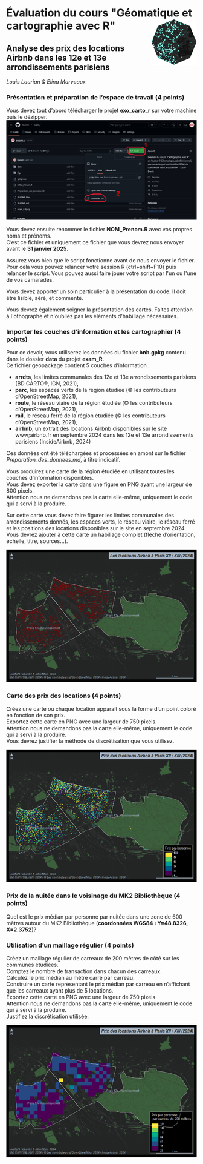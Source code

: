 # Évaluation du cours "Géomatique et cartographie avec R" <img src="figs/logo.png" align="right" width="120"/>

## Analyse des prix des locations Airbnb dans les 12e et 13e arrondissements parisiens 

*Louis Laurian & Elina Marveaux*


### Présentation et préparation de l’espace de travail (4 points)

Vous devez tout d’abord télécharger le projet **exo_carto_r** sur votre
machine puis le dézipper.  
![](figs/download.png)


Vous devez ensuite renommer le fichier **NOM_Prenom.R** avec vos propres
noms et prénoms.  
C’est ce fichier et uniquement ce fichier</u> que vous devrez nous envoyer
avant le **31 janvier 2025**.  

Assurez vous bien que le script fonctionne avant de nous envoyer le
fichier. Pour cela vous pouvez relancer votre session R (ctrl+shift+F10) puis
relancer le script. Vous pouvez aussi faire jouer votre script par l'un ou l'une de vos camarades.

Vous devez apporter un soin particulier à la présentation du code. Il
doit être lisible, aéré, et commenté.

Vous devrez également soigner la présentation des cartes. Faites attention à 
l'othographe et n'oubliez pas les éléments d'habillage nécessaires. 

### Importer les couches d’information et les cartographier (4 points)

Pour ce devoir, vous utiliserez les données du fichier **bnb.gpkg**
contenu dans le dossier **data** du projet **exam_R**.  
Ce fichier geopackage contient 5 couches d’information :

-   **arrdts**, les limites communales des 12e et 13e 
    arrondissements parisiens (BD CARTO®, IGN, 2021),
-   **parc**, les espaces verts de la région étudiée (© les
    contributeurs d’OpenStreetMap, 2021),
-   **route**, le réseau viaire de la région étudiée (© les
    contributeurs d’OpenStreetMap, 2021),
-   **rail**, le réseau ferré de la région étudiée (© les contributeurs
    d’OpenStreetMap, 2021),
-   **airbnb**, un extrait des locations Airbnb disponibles
    sur le site www;airbnb.fr en septembre 2024 dans les 12e et 13e
    arrondissements parisiens (InsideAirbnb, 2024)

Ces données ont été téléchargées et processées en amont sur le fichier *Preparation_des_donnees.md*, à titre indicatif.

Vous produirez une carte de la région étudiée en utilisant toutes les
couches d’information disponibles.  
Vous devez exporter la carte dans une figure en PNG ayant une largeur de 800
pixels.   
Attention nous ne demandons pas la carte elle-même, uniquement
le code qui a servi à la produire.</u>

Sur cette carte vous devez faire figurer les limites communales des
arrondissements donnés, les espaces verts, le réseau viaire, le
réseau ferré et les positions des locations disponibles sur le site en
septembre 2024. Vous devrez ajouter à cette carte un habillage complet (flèche
d’orientation, échelle, titre, sources…).

![Exemple de carte présentant l'ensemble des couches](figs/fig1.png)

### Carte des prix des locations (4 points)

Créez une carte ou chaque location apparait sous la forme d’un point
coloré en fonction de son prix.  
Exportez cette carte en PNG avec une largeur de 750 pixels.   
Attention nous ne demandons pas la carte elle-même, uniquement
le code qui a servi à la produire.</u>  
Vous devrez justifier la méthode de discrétisation que vous utilisez.

![Exemple de brouillon de carte des prix](figs/fig2.png)

### Prix de la nuitée dans le voisinage du MK2 Bibliothèque (4 points)

Quel est le prix médian par personne par nuitée dans une zone de 600 mètres 
autour du MK2 Bibliothèque (**coordonnées WGS84 : Y=48.8326, X=2.3752**)? 

### Utilisation d’un maillage régulier (4 points)

Créez un maillage régulier de carreaux de 200 mètres de côté sur les
communes étudiées.  
Comptez le nombre de transaction dans chacun des carreaux.  
Calculez le prix médian au mètre carré par carreau.  
Construire un carte représentant le prix médian par carreau en
n’affichant que les carreaux ayant plus de 5 locations.  
Exportez cette carte en PNG avec une largeur de 750 pixels.  
Attention nous ne demandons pas la carte elle-même, uniquement
le code qui a servi à la produire.</u>  
Justifiez la discrétisation utilisée.

![Exemple de brouillon de carte utilisant le maillage régulier](figs/fig3.png)
